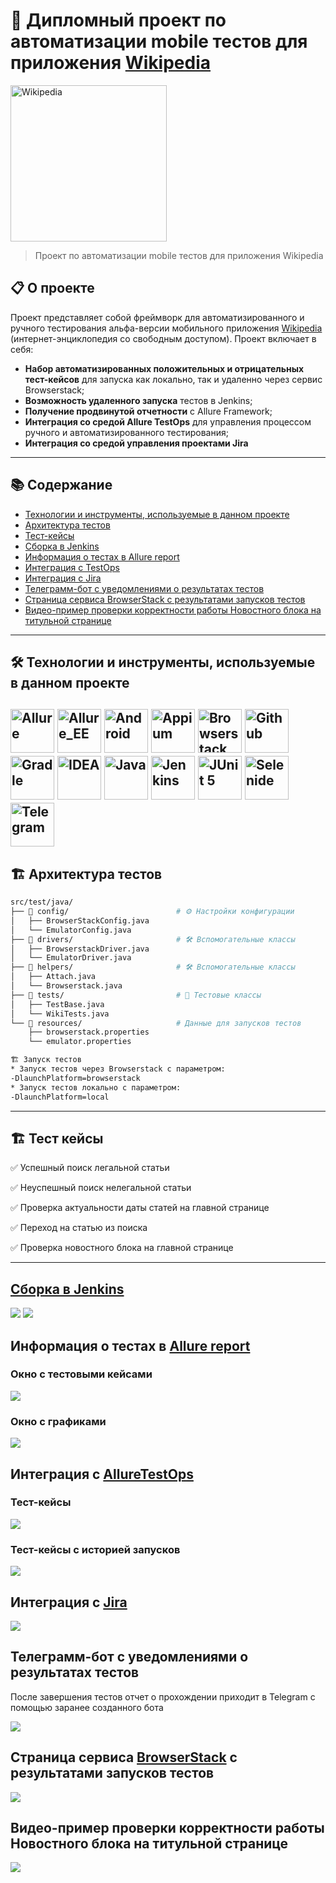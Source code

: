 # 🚀 Дипломный проект по автоматизации mobile тестов для приложения [Wikipedia](https://ru.wikipedia.org/)

[<img alt="Wikipedia" height="250" src="https://github.com/kenzinaAA/mobile-tests/blob/main/images/Wikipedia-logo.png" width="250"/>](https://ru.wikipedia.org/)

> Проект по автоматизации mobile тестов для приложения Wikipedia

## 📋 О проекте

Проект представляет собой фреймворк для автоматизированного и ручного тестирования альфа-версии мобильного приложения [Wikipedia](https://ru.wikipedia.org/) (интернет-энциклопедия со свободным доступом).
Проект включает в себя:
- **Набор автоматизированных положительных и отрицательных тест-кейсов** для запуска как локально, так и удаленно через сервис Browserstack;
- **Возможность удаленного запуска** тестов в Jenkins;
- **Получение продвинутой отчетности** с Allure Framework;
- **Интеграция со средой Allure TestOps** для управления процессом ручного и автоматизированного тестирования;
- **Интеграция со средой управления проектами Jira**
---

## 📚 Содержание

- [Технологии и инструменты, используемые в данном проекте](#технологии-и-инструменты)
- [Архитектура тестов](#архитектура-тестов)
- [Тест-кейсы](#тест-кейсы)
- [Сборка в Jenkins](#-сборка-в-jenkins)
- [Информация о тестах в Allure report](#-allure-отчет)
- [Интеграция с TestOps](#-интеграция-с-testops)
- [Интеграция с Jira](#-интеграция-с-jira)
- [Телеграмм-бот с уведомлениями о результатах тестов](#-телеграмм-бот-с-уведомлениями-о-результатах-тестов)
- [Страница сервиса BrowserStack с результатами запусков тестов](#-Страница-сервиса-[BrowserStack])
- [Видео-пример проверки корректности работы Новостного блока на титульной странице](#-Видео-пример)

---
<a id="технологии-и-инструменты"></a>
## 🛠 Технологии и инструменты, используемые в данном проекте

[<img alt="Allure" height="70" src="https://github.com/kenzinaAA/mobile-tests/blob/main/images/logo/Allure.svg" width="70"/>](https://github.com/allure-framework/allure2)
[<img alt="Allure_EE" height="70" src="https://github.com/kenzinaAA/mobile-tests/blob/main/images/logo/Allure_EE.svg" width="70"/>](https://qameta.io/)
[<img alt="Android" height="70" src="https://github.com/kenzinaAA/mobile-tests/blob/main/images/logo/Android.svg" width="70"/>](https://developer.android.com/studio?hl=ru)
[<img alt="Appium" height="70" src="https://github.com/kenzinaAA/mobile-tests/blob/main/images/logo/Appium.svg" width="70"/>](https://appium.io//)
[<img alt="Browserstack" height="70" src="https://github.com/kenzinaAA/mobile-tests/blob/main/images/logo/Browserstack.svg" width="70"/>](https://www.browserstack.com/)
[<img alt="Github" height="70" src="https://github.com/kenzinaAA/mobile-tests/blob/main/images/logo/GitHub.svg" width="70"/>](https://github.com/)
[<img alt="Gradle" height="70" src="https://github.com/kenzinaAA/mobile-tests/blob/main/images/logo/Gradle.svg" width="70"/>](https://gradle.org/)
[<img alt="IDEA" height="70" src="https://github.com/kenzinaAA/mobile-tests/blob/main/images/logo/Idea.svg" width="70"/>](https://www.jetbrains.com/idea/)
[<img alt="Java" height="70" src="https://github.com/kenzinaAA/mobile-tests/blob/main/images/logo/Java.svg" width="70"/>](https://www.java.com/)
[<img alt="Jenkins" height="70" src="https://github.com/kenzinaAA/mobile-tests/blob/main/images/logo/Jenkins.svg" width="70"/>](https://www.jenkins.io/)
[<img alt="JUnit 5" height="70" src="https://github.com/kenzinaAA/mobile-tests/blob/main/images/logo/Junit5.svg" width="70"/>](https://junit.org/junit5/)
[<img alt="Selenide" height="70" src="https://github.com/kenzinaAA/mobile-tests/blob/main/images/logo/Selenide.svg" width="70"/>](https://selenide.org/)
[<img alt="Telegram" height="70" src="https://github.com/kenzinaAA/mobile-tests/blob/main/images/logo/Telegram.svg" width="70"/>](https://telegram.org/)
---

<a id="архитектура-тестов"></a>
## 🏗 Архитектура тестов

```bash
src/test/java/
├── 📁 config/                        # ⚙️ Настройки конфигурации
│   ├── BrowserStackConfig.java
│   └── EmulatorConfig.java
├── 📁 drivers/                       # 🛠 Вспомогательные классы
│   ├── BrowserstackDriver.java
│   └── EmulatorDriver.java    
├── 📁 helpers/                       # 🛠 Вспомогательные классы
│   ├── Attach.java              
│   └── Browserstack.java             
├── 📁 tests/                         # 🧪 Тестовые классы
│   ├── TestBase.java         
│   └── WikiTests.java         
└── 📁 resources/                     # Данные для запусков тестов
    ├── browserstack.properties
    └── emulator.properties

🏗 Запуск тестов
* Запуск тестов через Browserstack с параметром:
-DlaunchPlatform=browserstack
* Запуск тестов локально с параметром:
-DlaunchPlatform=local
```
---
<a id="Покрытие функциональности"></a>
## 🏗 Тест кейсы

✅ Успешный поиск легальной статьи

✅ Неуспешный поиск нелегальной статьи

✅ Проверка актуальности даты статей на главной странице

✅ Переход на статью из поиска

✅ Проверка новостного блока на главной странице

---
## [Сборка в Jenkins](https://jenkins.autotests.cloud/job/KenzinaAA_Diploma_Mobile/)

![](https://github.com/kenzinaAA/mobile-tests/blob/main/images/JenkinsMain.png)
![](https://github.com/kenzinaAA/mobile-tests/blob/main/images/JenkinsConfig.png)

## Информация о тестах в [Allure report](https://jenkins.autotests.cloud/job/KenzinaAA_Diploma_Mobile/allure/)

### Окно с тестовыми кейсами

![](https://github.com/kenzinaAA/mobile-tests/blob/main/images/AllureTestCases.png)

### Окно с графиками

![](https://github.com/kenzinaAA/mobile-tests/blob/main/images/AllureMain.png)

## Интеграция с [AllureTestOps](https://allure.autotests.cloud/project/4977/)

### Тест-кейсы

![](https://github.com/kenzinaAA/mobile-tests/blob/main/images/TestOppsCases.png)

### Тест-кейсы с историей запусков

![](https://github.com/kenzinaAA/mobile-tests/blob/main/images/TestOppsLaunches.png)

## Интеграция с [Jira](https://jira.autotests.cloud/browse/HOMEWORK-1521)

![](https://github.com/kenzinaAA/mobile-tests/blob/main/images/Jira.png)

## Телеграмм-бот с уведомлениями о результатах тестов

После завершения тестов отчет о прохождении приходит в Telegram с помощью заранее созданного бота

![](https://github.com/kenzinaAA/mobile-tests/blob/main/images/ChatBot.jpg)

## Страница сервиса [BrowserStack](https://app-automate.browserstack.com/projects/KenzinaAA_Diploma_Mobile) с результатами запусков тестов

![](https://github.com/kenzinaAA/mobile-tests/blob/main/images/BrowserStack.png)

## Видео-пример проверки корректности работы Новостного блока на титульной странице

![](https://github.com/kenzinaAA/mobile-tests/blob/main/images/TestNews.gif)
